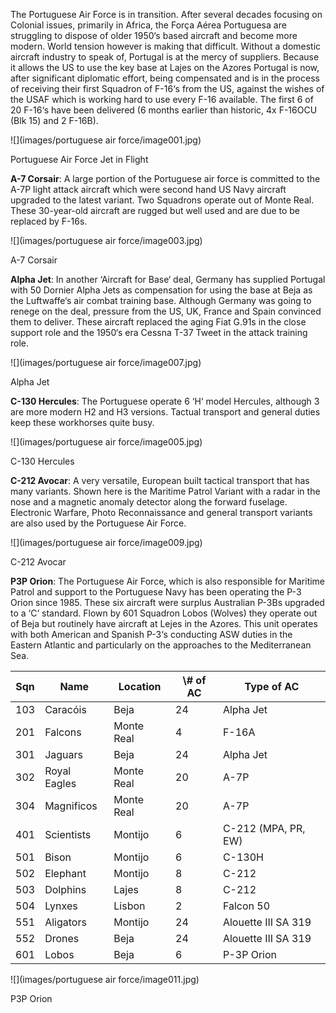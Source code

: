The Portuguese Air Force is in transition. After several decades focusing on Colonial issues, primarily in Africa, the Força Aérea Portuguesa are struggling to dispose of older 1950‘s based aircraft and become more modern. World tension however is making that difficult. Without a domestic aircraft industry to speak of, Portugal is at the mercy of suppliers. Because it allows the US to use the key base at Lajes on the Azores Portugal is now, after significant diplomatic effort, being compensated and is in the process of receiving their first Squadron of F-16‘s from the US, against the wishes of the USAF which is working hard to use every F-16 available. The first 6 of 20 F-16‘s have been delivered (6 months earlier than historic, 4x F-16OCU (Blk 15) and 2 F-16B).

![](images/portuguese air force/image001.jpg)

Portuguese Air Force Jet in Flight

**A-7 Corsair**: A large portion of the Portuguese air force is committed to the A-7P light attack aircraft which were second hand US Navy aircraft upgraded to the latest variant. Two Squadrons operate out of Monte Real. These 30-year-old aircraft are rugged but well used and are due to be replaced by F-16s.

![](images/portuguese air force/image003.jpg)

A-7 Corsair

**Alpha Jet**: In another ‘Aircraft for Base‘ deal, Germany has supplied Portugal with 50 Dornier Alpha Jets as compensation for using the base at Beja as the Luftwaffe‘s air combat training base. Although Germany was going to renege on the deal, pressure from the US, UK, France and Spain convinced them to deliver. These aircraft replaced the aging Fiat G.91s in the close support role and the 1950‘s era Cessna T-37 Tweet in the attack training role.

![](images/portuguese air force/image007.jpg)

Alpha Jet

**C-130 Hercules**: The Portuguese operate 6 ‘H‘ model Hercules, although 3 are more modern H2 and H3 versions. Tactual transport and general duties keep these workhorses quite busy.

![](images/portuguese air force/image005.jpg)

C-130 Hercules

**C-212 Avocar**: A very versatile, European built tactical transport that has many variants. Shown here is the Maritime Patrol Variant with a radar in the nose and a magnetic anomaly detector along the forward fuselage. Electronic Warfare, Photo Reconnaissance and general transport variants are also used by the Portuguese Air Force.

![](images/portuguese air force/image009.jpg)

C-212 Avocar

**P3P Orion**: The Portuguese Air Force, which is also responsible for Maritime Patrol and support to the Portuguese Navy has been operating the P-3 Orion since 1985. These six aircraft were surplus Australian P-3Bs upgraded to a ‘C‘ standard. Flown by 601 Squadron Lobos (Wolves) they operate out of Beja but routinely have aircraft at Lejes in the Azores. This unit operates with both American and Spanish P-3‘s conducting ASW duties in the Eastern Atlantic and particularly on the approaches to the Mediterranean Sea.

| Sqn | Name         | Location   | \\# of AC | Type of AC          |
| --- | ------------ | ---------- | --------- | ------------------- |
| 103 | Caracóis     | Beja       | 24        | Alpha Jet           |
| 201 | Falcons      | Monte Real | 4         | F-16A               |
| 301 | Jaguars      | Beja       | 24        | Alpha Jet           |
| 302 | Royal Eagles | Monte Real | 20        | A-7P                |
| 304 | Magnificos   | Monte Real | 20        | A-7P                |
| 401 | Scientists   | Montijo    | 6         | C-212 (MPA, PR, EW) |
| 501 | Bison        | Montijo    | 6         | C-130H              |
| 502 | Elephant     | Montijo    | 8         | C-212               |
| 503 | Dolphins     | Lajes      | 8         | C-212               |
| 504 | Lynxes       | Lisbon     | 2         | Falcon 50           |
| 551 | Aligators    | Montijo    | 24        | Alouette III SA 319 |
| 552 | Drones       | Beja       | 24        | Alouette III SA 319 |
| 601 | Lobos        | Beja       | 6         | P-3P Orion          |

![](images/portuguese air force/image011.jpg)

P3P Orion
